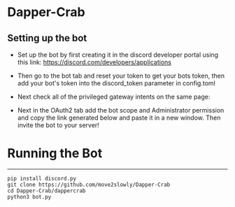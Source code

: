 # Dapper-Crab
## Setting up the bot
- Set up the bot by first creating it in the discord developer portal using this link: https://discord.com/developers/applications

- Then go to the bot tab and reset your token to get your bots token, then add your bot's token into the discord_token parameter in config.toml

- Next check all of the privileged gateway intents on the same page:

- Next in the OAuth2 tab add the bot scope and Administrator permission and copy the link generated below and paste it in a new window. Then invite the bot to your server!

# Running the Bot
---
```
pip install discord.py 
git clone https://github.com/move2slowly/Dapper-Crab
cd Dapper-Crab/dappercrab
python3 bot.py
```